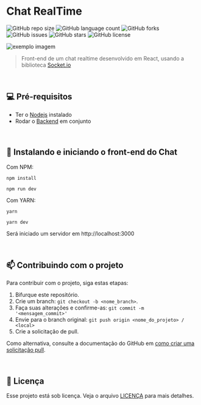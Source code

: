 # Chat RealTime

<!---Esses são exemplos. Veja https://shields.io para outras pessoas ou para personalizar este conjunto de escudos. Você pode querer incluir dependências, status do projeto e informações de licença aqui--->

![GitHub repo size](https://img.shields.io/github/repo-size/brunosvx/chat-frontend?style=for-the-badge)
![GitHub language count](https://img.shields.io/github/languages/count/brunosvx/chat-frontend?style=for-the-badge)
![GitHub forks](https://img.shields.io/github/forks/brunosvx/chat-frontend?style=for-the-badge)
![GitHub issues](https://img.shields.io/github/issues/brunosvx/chat-frontend?style=for-the-badge)
![GitHub stars](https://img.shields.io/github/stars/brunosvx/chat-frontend?style=for-the-badge)
![GitHub license](https://img.shields.io/github/license/brunosvx/chat-frontend?style=for-the-badge)


<img src="https://awesomescreenshot.s3.amazonaws.com/image/990910/23050864-e01d70a2467a619dbad2698a160e486d.png?X-Amz-Algorithm=AWS4-HMAC-SHA256&X-Amz-Credential=AKIAJSCJQ2NM3XLFPVKA%2F20220226%2Fus-east-1%2Fs3%2Faws4_request&X-Amz-Date=20220226T212136Z&X-Amz-Expires=28800&X-Amz-SignedHeaders=host&X-Amz-Signature=e61e896a78d80879bc2b92a1fcb283b0825e0b882d04b0f070f17322fe957aa6" alt="exemplo imagem">

> Front-end de um chat realtime desenvolvido em React, usando a biblioteca [Socket.io](https://socket.io/)

<br>

## 💻 Pré-requisitos

* Ter o [Nodejs](https://nodejs.org/) instalado
* Rodar o [Backend](https://github.com/brunosvx/chat-backend/) em conjunto 

<br>

## 🚀 Instalando e iniciando o front-end do Chat

Com NPM:
```
npm install
```
```
npm run dev
```
Com YARN:
```
yarn
```
```
yarn dev
```

Será iniciado um servidor em http://localhost:3000

<br>

## 📫 Contribuindo com o projeto

Para contribuir com o projeto, siga estas etapas:

1. Bifurque este repositório.
2. Crie um branch: `git checkout -b <nome_branch>`.
3. Faça suas alterações e confirme-as: `git commit -m '<mensagem_commit>'`
4. Envie para o branch original: `git push origin <nome_do_projeto> / <local>`
5. Crie a solicitação de pull.

Como alternativa, consulte a documentação do GitHub em [como criar uma solicitação pull](https://help.github.com/en/github/collaborating-with-issues-and-pull-requests/creating-a-pull-request).

<br>

## 📝 Licença

Esse projeto está sob licença. Veja o arquivo [LICENÇA](LICENSE) para mais detalhes.